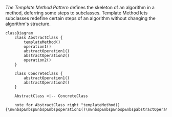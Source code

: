 *The Template Method Pattern* defines the skeleton of an algorithm in a method, deferring some steps to subclasses.
Template Method lets subclasses redefine certain steps of an algorithm without changing the algorithm's structure.

```mermaid
classDiagram
    class AbstractClass {
        templateMethod()
        operation1()
        abstractOperation1()
        abstractOperation2()
        operation2()
    }

    class ConcreteClass {
        abstractOperation1()
        abstractOperation2()
    }

    AbstractClass <|-- ConcreteClass

    note for AbstractClass right "templateMethod() {\n&nbsp&nbsp&nbsp&nbspoperation1()\n&nbsp&nbsp&nbsp&nbspabstractOperation1()\n&nbsp&nbsp&nbsp&nbspabstractOperation2()\n&nbsp&nbsp&nbsp&nbspoperation2()\n}"
```